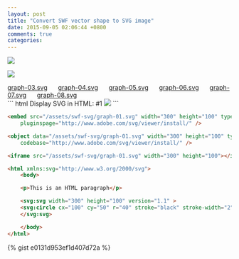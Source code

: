```yaml
---
layout: post
title: "Convert SWF vector shape to SVG image"
date: 2015-09-05 02:06:44 +0800
comments: true
categories: 
---
```


<a href="/assets/swf-svg/graph-01.svg" target="_blank"><img src="/assets/swf-svg/graph-01.svg"></img></a>
<!-- more -->
<a href="/assets/swf-svg/graph-02.svg" target="_blank"><img src="/assets/swf-svg/graph-02.svg"></img></a>
<div class="blog-link">
	<a href="/assets/swf-svg/graph-03.svg" target="_blank" style="margin-right:20px">graph-03.svg</a>
	<a href="/assets/swf-svg/graph-04.svg" target="_blank" style="margin-right:20px">graph-04.svg</a>
	<a href="/assets/swf-svg/graph-05.svg" target="_blank" style="margin-right:20px">graph-05.svg</a>
	<a href="/assets/swf-svg/graph-06.svg" target="_blank" style="margin-right:20px">graph-06.svg</a>
	<a href="/assets/swf-svg/graph-07.svg" target="_blank" style="margin-right:20px">graph-07.svg</a>
	<a href="/assets/swf-svg/graph-08.svg" target="_blank">graph-08.svg</a>
</div>
``` html Display SVG in HTML: #1
<img src="/assets/swf-svg/graph-01.svg"></img>
```

``` html Display SVG in HTML: #2
<embed src="/assets/swf-svg/graph-01.svg" width="300" height="100" type="image/svg+xml"
    pluginspage="http://www.adobe.com/svg/viewer/install/" />
```

``` html Display SVG in HTML: #3
<object data="/assets/swf-svg/graph-01.svg" width="300" height="100" type="image/svg+xml"
    codebase="http://www.adobe.com/svg/viewer/install/" />
```

``` html Display SVG in HTML: #4
<iframe src="/assets/swf-svg/graph-01.svg" width="300" height="100"></iframe>
```

``` html Not Yet Today
<html xmlns:svg="http://www.w3.org/2000/svg">
    <body>

    <p>This is an HTML paragraph</p>

    <svg:svg width="300" height="100" version="1.1" >
    <svg:circle cx="100" cy="50" r="40" stroke="black" stroke-width="2" fill="red" />
    </svg:svg>

    </body>
</html>
```

{% gist e0131d953ef1d407d72a %}